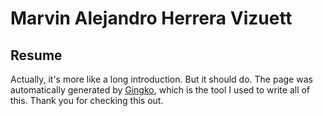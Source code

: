 # Marvin Alejandro Herrera Vizuett
## Resume

Actually, it's more like a long introduction. But it should do. The page was automatically generated by [Gingko](https://gingkoapp.com), which is the tool I used to write all of this. Thank you for checking this out.